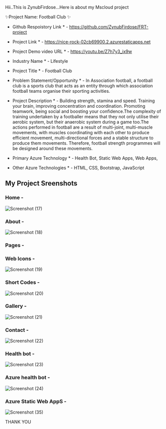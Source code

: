 Hii..This is ZynubFirdose...Here is about my Mscloud project

✨Project Name: Football Club ✨

* Github Respoistory Link * - https://github.com/ZynubFirdose/FRT-project

* Project Link * - https://nice-rock-02cb69900.2.azurestaticapps.net

* Project Demo video URL * - https://youtu.be/Z7h7y3_ix9w


* Industry Name * - Lifestyle

* Project Title * - Football Club

* Problem Statement/Opportunity * - In Association football, a football club is a sports club that acts as an entity through which association football teams organise 
                                    their sporting activities.

* Project Description * - Building strength, stamina and speed. Training your brain, improving concentration and coordination. Promoting teamwork, being social and                               boosting your confidence.The complexity of training undertaken by a footballer means that they not only utilise their aerobic system, but                               their anaerobic system during a game too.The actions performed in football are a result of multi-joint, multi-muscle movements, with muscles 
                          coordinating with each other to produce efficient movement, multi-directional forces and a stable structure to produce them movements.                                 Therefore, football strength programmes will be designed around these movements.

* Primary Azure Technology * - Health Bot, Static Web Apps, Web Apps,

* Other Azure Technologies * -  HTML, CSS, Bootstrap, JavaScript


 ## My Project Sreenshots ##
 
 ### Home -

![Screenshot (17)](https://user-images.githubusercontent.com/114640204/208718428-1a3388da-9de0-4002-9cc2-22792341cc81.png)


### About -

![Screenshot (18)](https://user-images.githubusercontent.com/114640204/208719892-1340cebe-563a-4f5b-8440-9bf1f823ec3d.png)


### Pages -


### Web Icons - 

![Screenshot (19)](https://user-images.githubusercontent.com/114640204/208722621-ead97dc9-172f-4e2b-9d64-0ed48fe119a0.png)



### Short Codes - 

![Screenshot (20)](https://user-images.githubusercontent.com/114640204/208723281-5b8c3e57-a768-49a7-a48a-79de516d31c6.png)


### Gallery -

![Screenshot (21)](https://user-images.githubusercontent.com/114640204/208724150-bc3bcb14-4a8e-4b36-99bc-acf1ca286793.png)



### Contact -

![Screenshot (22)](https://user-images.githubusercontent.com/114640204/208724887-3aa216cb-1ec3-4ff0-83b3-5427d68d1243.png)


### Health bot -

![Screenshot (23)](https://user-images.githubusercontent.com/114640204/208725798-d5ae54c6-2a31-4c93-8f87-5c39e28e3d6e.png)



### Azure health bot -

![Screenshot (24)](https://user-images.githubusercontent.com/114640204/208727045-b23604ad-a6cf-4d99-af60-eb2760a30957.png)


### Azure Static Web AppS -

![Screenshot (35)](https://user-images.githubusercontent.com/114640204/209471939-66e5f927-2c82-4c1c-a790-0b81d0cc2f3c.png)

THANK YOU 
